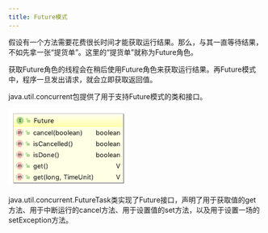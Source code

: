 ```yaml
---
title: Future模式
---
```


假设有一个方法需要花费很长时间才能获取运行结果。那么，与其一直等待结果，不如先拿一张“提货单”。这里的“提货单”就称为Future角色。

获取Future角色的线程会在稍后使用Future角色来获取运行结果。再Future模式中，程序一旦发出请求，就会立即获取返回值。

java.util.concurrent包提供了用于支持Future模式的类和接口。

![future_class_diagra](figures/future_class_diagram.png)

java.util.concurrent.FutureTask类实现了Future接口，声明了用于获取值的get方法、用于中断运行的cancel方法、用于设置值的set方法，以及用于设置一场的setException方法。